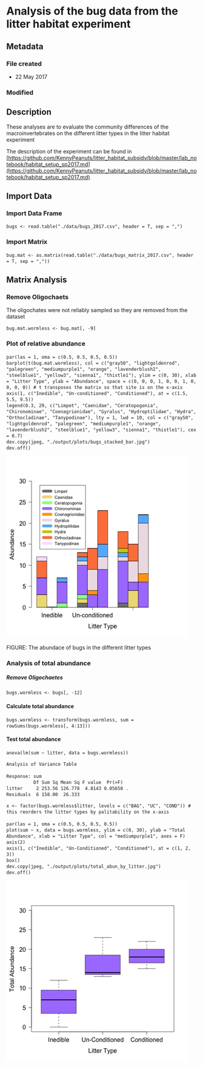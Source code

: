 # Analysis of the bug data from the litter habitat experiment 
## Metadata

### File created 

* 22 May 2017

### Modified

## Description

These analyses are to evaluate the community differences of the macroinvertebrates on the different litter types in the litter habitat experiment

The description of the experiment can be found in [https://github.com/KennyPeanuts/litter_habitat_subsidy/blob/master/lab_notebook/habitat_setup_sp2017.md](https://github.com/KennyPeanuts/litter_habitat_subsidy/blob/master/lab_notebook/habitat_setup_sp2017.md)

## Import Data
### Import Data Frame
    bugs <- read.table("./data/bugs_2017.csv", header = T, sep = ",")
    
### Import Matrix
    bug.mat <- as.matrix(read.table("./data/bugs_matrix_2017.csv", header = T, sep = ","))
    
## Matrix Analysis

### Remove Oligochaets 

The oligochates were not reliably sampled so they are removed from the dataset

    bug.mat.wormless <- bug.mat[, -9]

### Plot of relative abundance
    
    par(las = 1, oma = c(0.5, 0.5, 0.5, 0.5))
    barplot(t(bug.mat.wormless), col = c("gray50", "lightgoldenrod", "palegreen", "mediumpurple1", "orange", "lavenderblush2", "steelblue1", "yellow3", "sienna1", "thistle1"), ylim = c(0, 30), xlab = "Litter Type", ylab = "Abundance", space = c(0, 0, 0, 1, 0, 0, 1, 0, 0, 0, 0)) # t transposes the matrix so that site is on the x-axis
    axis(1, c("Inedible", "Un-conditioned", "Conditioned"), at = c(1.5, 5.5, 9.5))    
    legend(0.3, 29, c("Limpet", "Caenidae", "Ceratopogonia", "Chironominae", "Coenagrionidae", "Gyralus", "Hydroptilidae", "Hydra", "Orthocladinae", "Tanypodinae"), lty = 1, lwd = 10, col = c("gray50", "lightgoldenrod", "palegreen", "mediumpurple1", "orange", "lavenderblush2", "steelblue1", "yellow3", "sienna1", "thistle1"), cex = 0.7)
    dev.copy(jpeg, "./output/plots/bugs_stacked_bar.jpg")
    dev.off()

![Abundance of Bugs in the Litter Bags](../output/plots/bugs_stacked_bar.jpg)

FIGURE: The abundace of bugs in the different litter types

### Analysis of total abundance

##### Remove Oligochaetes

    bugs.wormless <- bugs[, -12]

#### Calculate total abundance

    bugs.wormless <- transform(bugs.wormless, sum = rowSums(bugs.wormless[, 4:13]))

#### Test total abundance

    anova(lm(sum ~ litter, data = bugs.wormless))

~~~~
Analysis of Variance Table

Response: sum
          Df Sum Sq Mean Sq F value  Pr(>F)  
litter     2 253.56 126.778  4.8143 0.05658 .
Residuals  6 158.00  26.333      

~~~~
  
    x <- factor(bugs.wormless$litter, levels = c("BAG", "UC", "COND")) # this reorders the litter types by palitability on the x-axis

    par(las = 1, oma = c(0.5, 0.5, 0.5, 0.5))
    plot(sum ~ x, data = bugs.wormless, ylim = c(0, 30), ylab = "Total Abundance", xlab = "Litter Type", col = "mediumpurple1", axes = F)
    axis(2)
    axis(1, c("Inedible", "Un-Conditioned", "Conditioned"), at = c(1, 2, 3))
    box()
    dev.copy(jpeg, "./output/plots/total_abun_by_litter.jpg")
    dev.off()

![Abundance by litter type](../output/plots/total_abun_by_litter.jpg)
